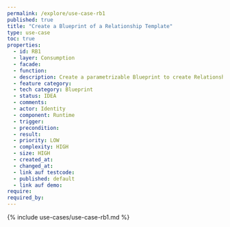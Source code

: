 ```yaml
---
permalink: /explore/use-case-rb1
published: true
title: "Create a Blueprint of a Relationship Template"
type: use-case
toc: true
properties:
  - id: RB1
  - layer: Consumption
  - facade:
  - function:
  - description: Create a parametrizable Blueprint to create Relationship Templates with. This is used for creating specific business cards for Users.
  - feature category:
  - tech category: Blueprint
  - status: IDEA
  - comments:
  - actor: Identity
  - component: Runtime
  - trigger:
  - precondition:
  - result:
  - priority: LOW
  - complexity: HIGH
  - size: HIGH
  - created_at:
  - changed_at:
  - link auf testcode:
  - published: default
  - link auf demo:
require:
required_by:
---
```


{% include use-cases/use-case-rb1.md %}

